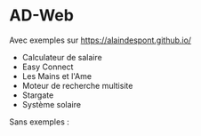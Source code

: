 # AD-Web
Avec exemples sur https://alaindespont.github.io/
- Calculateur de salaire
- Easy Connect
- Les Mains et l'Ame
- Moteur de recherche multisite
- Stargate
- Système solaire

Sans exemples :
